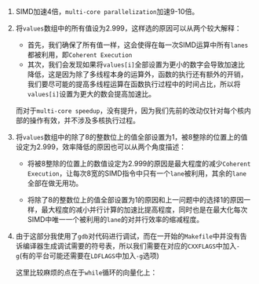 

1. SIMD加速4倍，`multi-core parallelization`加速9-10倍。

2. 将`values`数组中的所有值设为2.999，这样选的原因可以从两个较大解释：

   - 首先，我们确保了所有值一样，这会使得在每一次SIMD运算中所有`lanes`都被利用，即`Coherent Execution`
   - 其次，我们会发现如果将`values[i]`全部设置为更小的数字会导致加速比降低，这是因为除了多线程本身的运算外，函数的执行还有额外的开销，我们要尽可能的提高多线程运算在函数执行过程中的时间占比，所以将`values[i]`设置为更大的数会提高加速比。

   而对于`multi-core speedup`，没有提升，因为我们先前的改动仅针对每个核内部的操作有效，并不涉及多核执行过程。

3. 将`values`数组中的除了8的整数位上的值全部设置为1，被8整除的位置上的值设定为2.999，效率降低的原因也可以从两个角度描述：

   - 将被8整除的位置上的数值设定为2.999的原因是最大程度的减少`Coherent Execution`，让每次8宽的SIMD指令中只有一个`lane`被利用，其余的`lane`全部在做无用功。

   - 将除了8的整数位上的值全部设置为1的原因和上一问题中的选择1的原因一样，最大程度的减小并行计算的加速比提高程度，同时也是在最大化每次SIMD中唯一一个被利用的`lane`的对并行效率的缩减程度。

4. 由于这部分我使用了`gdb`对代码进行调试，而在一开始的`Makefile`中并没有告诉编译器生成调试需要的符号表，所以我们需要在对应的`CXXFLAGS`中加入`-g`(有的平台可能还需要在`LDFLAGS`中加入`-g`选项)

   这里比较麻烦的点在于`while`循环的向量化上：
